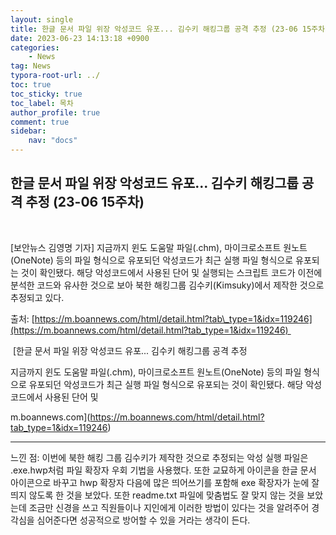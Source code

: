 ```yaml
---
layout: single
title: 한글 문서 파일 위장 악성코드 유포... 김수키 해킹그룹 공격 추정 (23-06 15주차)
date: 2023-06-23 14:13:18 +0900
categories: 
    - News
tag: News
typora-root-url: ../
toc: true
toc_sticky: true
toc_label: 목차
author_profile: true
comment: true
sidebar:
    nav: "docs"
---
```

  

## 한글 문서 파일 위장 악성코드 유포... 김수키 해킹그룹 공격 추정 (23-06 15주차)

<br>

\[보안뉴스 김영명 기자\] 지금까지 윈도 도움말 파일(.chm), 마이크로소프트 원노트(OneNote) 등의 파일 형식으로 유포되던 악성코드가 최근 실행 파일 형식으로 유포되는 것이 확인됐다. 해당 악성코드에서 사용된 단어 및 실행되는 스크립트 코드가 이전에 분석한 코드와 유사한 것으로 보아 북한 해킹그룹 김수키(Kimsuky)에서 제작한 것으로 추정되고 있다.

출처: [https://m.boannews.com/html/detail.html?tab\_type=1&idx=119246](https://m.boannews.com/html/detail.html?tab_type=1&idx=119246) 

 [한글 문서 파일 위장 악성코드 유포... 김수키 해킹그룹 공격 추정

지금까지 윈도 도움말 파일(.chm), 마이크로소프트 원노트(OneNote) 등의 파일 형식으로 유포되던 악성코드가 최근 실행 파일 형식으로 유포되는 것이 확인됐다. 해당 악성코드에서 사용된 단어 및

m.boannews.com](https://m.boannews.com/html/detail.html?tab_type=1&idx=119246)

* * *

느낀 점: 이번에 북한 해킹 그룹 김수키가 제작한 것으로 추정되는 악성 실행 파일은 .exe.hwp처럼 파일 확장자 우회 기법을 사용했다. 또한 교묘하게 아이콘을 한글 문서 아이콘으로 바꾸고 hwp 확장자 다음에 많은 띄어쓰기를 포함해 exe 확장자가 눈에 잘 띄지 않도록 한 것을 보았다. 또한 readme.txt 파일에 맞춤법도 잘 맞지 않는 것을 보았는데 조금만 신경을 쓰고 직원들이나 지인에게 이러한 방법이 있다는 것을 알려주어 경각심을 심어준다면 성공적으로 방어할 수 있을 거라는 생각이 든다.